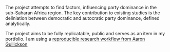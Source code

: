 The project attempts to find factors, influencing party dominance in the sub-Saharan Africa region. The key contribution to existing studies is the deliniation between democratic and autocratic party dominance, defined analytically. 

The project aims to be fully replicatable, public and serves as an item in my portfolio. I am using a [reproducible research workflow from Aaron Gullickson](https://github.com/AaronGullickson/research-template)
